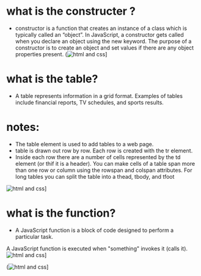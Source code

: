 # what is the constructer ?
-  constructor is a function that creates an instance of a class which is typically called an “object”. In JavaScript, a constructor gets called when you declare an object using the new keyword. The purpose of a constructor is to create an object and set values if there are any object properties present.
(![ html and css](https://miro.medium.com/max/1724/1*uO_3V9tJ0ZD0LI-Hi7x2FA.png)]




# what is the table?
- A table represents information in a grid format.
Examples of tables include financial reports, TV
schedules, and sports results.
# notes:
- The table element is used to add tables to a web
page.
-  table is drawn out row by row. Each row is created
with the tr element.
-  Inside each row there are a number of cells
represented by the td element (or thif it is a
header).
 You can make cells of a table span more than one row
or column using the rowspan and colspan attributes.
 For long tables you can split the table into a thead,
tbody, and tfoot

![ html and css](https://flaviocopes.com/html-tables/no-styling.png)]

# what is the function?
- A JavaScript function is a block of code designed to perform a particular task.

A JavaScript function is executed when "something" invokes it (calls it).
![ html and css](https://i.morioh.com/27250083ed.png)]


(![ html and css](https://dmitripavlutin.com/static/d0597f7819971bf2b124b653b673eb29/65311/cover-2.webp)]


